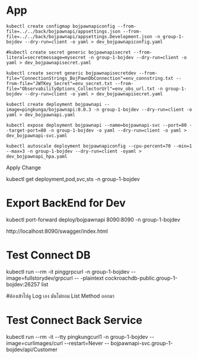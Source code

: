 # App

```
kubectl create configmap bojpawnapiconfig --from-file=../../back/bojpawnapi/appsettings.json --from-file=../../back/bojpawnapi/appsettings.Development.json -n group-1-bojdev --dry-run=client -o yaml > dev_bojpawnapiconfig.yaml

#kubectl create secret generic bojpawnapisecret --from-literal=secretmessage=mysecret -n group-1-bojdev --dry-run=client -o yaml > dev_bojpawnapisecret.yaml

kubectl create secret generic bojpawnapisecretdev --from-file="ConnectionStrings_BojPawnDbConnection"=env_connstring.txt --from-file="JWTKey_Secret"=env_secret.txt --from-file="ObservabilityOptions_CollectorUrl"=env_obs_url.txt -n group-1-bojdev --dry-run=client -o yaml > dev_bojpawnapisecret.yaml

kubectl create deployment bojpawnapi --image=pingkunga/bojpawnapi:0.0.3 -n group-1-bojdev --dry-run=client -o yaml > dev_bojpawnapi.yaml

kubectl expose deployment bojpawnapi --name=bojpawnapi-svc --port=80 --target-port=80 -n group-1-bojdev -o yaml --dry-run=client -o yaml > dev_bojpawnapi-svc.yaml

kubectl autoscale deployment bojpawnapiconfig --cpu-percent=70 --min=1 --max=3 -n group-1-bojdev --dry-run=client -oyaml > dev_bojpawnapi_hpa.yaml

```

Apply Change

kubectl get deployment,pod,svc,sts -n group-1-bojdev 

# Export BackEnd for Dev

kubectl port-forward deploy/bojpawnapi 8090:8090 -n group-1-bojdev

http://localhost:8090/swagger/index.html

# Test Connect DB

kubectl run --rm -it pinggrpcurl -n group-1-bojdev --image=fullstorydev/grpcurl -- -plaintext cockroachdb-public.group-1-bojdev:26257 list

#ต้องเข้าไปดู Log เอง มันไม่ยอม List Method ออกมา

# Test Connect Back Service

kubectl run --rm -it --tty pingkungcurl1 -n group-1-bojdev --image=curlimages/curl --restart=Never -- bojpawnapi-svc.group-1-bojdev/api/Customer
